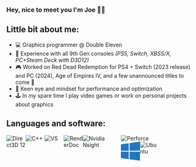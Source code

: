 ### Hey, nice to meet you I'm Joe 👋😊

## Little bit about me: 
- 💻 Graphics programmer @ Double Eleven
- 🎯 Experience with all 9th Gen consoles *(PS5, Switch, XBSS/X, PC+Steam Deck with D3D12)*
- 🎮 Worked on Red Dead Redemption for PS4 + Switch (2023 release) and PC (2024), Age of Empires IV, and a few unannounced titles to come 👀
- 🧠 Keen eye and mindset for performance and optimization
- 🕹 In my spare time I play video games or work on personal projects about graphics

## Languages and software:
<img align="left" alt="Direct3D 12" width="50px" src="https://gpuopen.com/wp-content/uploads/2020/04/DX12_logo_digital_transparent_bg.png">
<img align="left" alt="C++" width="50px" src="https://raw.githubusercontent.com/isocpp/logos/master/cpp_logo.png">
<img align="left" alt="VS" width="50px" src="https://upload.wikimedia.org/wikipedia/commons/thumb/2/2c/Visual_Studio_Icon_2022.svg/2048px-Visual_Studio_Icon_2022.svg.png">
<img align="left" alt="RenderDoc" width="50px" src="https://renderdoc.org/fp/logo.svg">
<img align="left" alt="Nvidia Nsight" width="100px" src="https://docs.nvidia.com/nsight-graphics/2023.4/_static/nvidia-nsight-graphics.png">
<img align="left" alt="Perforce" width="190px" src="https://encrypted-tbn0.gstatic.com/images?q=tbn:ANd9GcTBd3FeyeUiCY9oIsGCFJ5eI4XKZxAT6aohgg&s">
<img align="left" alt="Windows" width="50px" src="windowsLogo.png">
<img align="left" alt="Ubuntu" width="50px" src="https://cdn1.iconfinder.com/data/icons/system-shade-circles/512/ubuntu-512.png">
